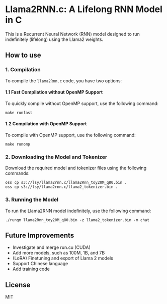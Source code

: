 # Llama2RNN.c: A Lifelong RNN Model in C

This is a Recurrent Neural Network (RNN) model designed to run indefinitely (lifelong) using the Llama2 weights.

## How to use

### 1. Compilation

To compile the `llama2Rnn.c` code, you have two options:

#### 1.1 Fast Compilation without OpenMP Support

To quickly compile without OpenMP support, use the following command:

```
make runfast
```

#### 1.2 Compilation with OpenMP Support

To compile with OpenMP support, use the following command:

```
make runomp
```

### 2. Downloading the Model and Tokenizer

Download the required model and tokenizer files using the following commands:

```
oss cp s3://lsy/llama2rnn.c/llama2Rnn_toy20M_q80.bin .
oss cp s3://lsy/llama2rnn.c/llama2_tokenizer.bin .
```

### 3. Running the Model

To run the Llama2RNN model indefinitely, use the following command:

```
./runqm llama2Rnn_toy20M_q80.bin -z llama2_tokenizer.bin -m chat
```

## Future Improvements

- Investigate and merge run.cu (CUDA)
- Add more models, such as 100M, 1B, and 7B
- (LoRA) Finetuning and export of Llama 2 models
- Support Chinese language
- Add training code

## License

MIT
